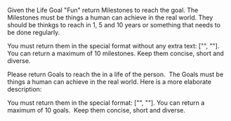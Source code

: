Given the Life Goal "Fun" return Milestones to reach the goal. 
The Milestones must be things a human can achieve in the real world. They should be thinkgs to reach in 1, 5 and 10 years or something that needs to be done regularly. 

You must return them in the special format without any extra text: ["<Milestone1>", "<Milestone2>"]. You can return a maximum of 10 milestones. 
Keep them concise, short and diverse. 






Please return Goals to reach the in a life of the person. 
The Goals must be things a human can achieve in the real world. Here is a more elaborate description:

You must return them in the special format: ["<Goal1>", "<Goal2>"]. You can return a maximum of 10 goals. 
Keep them concise, short and diverse.

